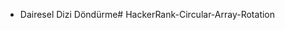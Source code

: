 * Dairesel Dizi Döndürme#   H a c k e r R a n k - C i r c u l a r - A r r a y - R o t a t i o n  
 